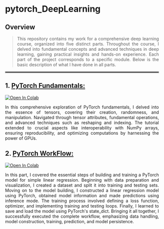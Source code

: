 # pytorch_DeepLearning

## Overview

<div align="justify">
  
> This repository contains my work for a comprehensive deep learning course, organized into five distinct parts. Throughout the course, I delved into fundamental concepts and advanced techniques in deep learning, gaining practical insights and hands-on experience. Each part of the project corresponds to a specific module.
> Below is the basic description of what I have done in all parts. 

</div>

<hr style="border: 2px solid grey;">

## 1. [PyTorch Fundamentals:](https://github.com/mhamzaraheel/pytorch_DeepLearning/blob/main/NooteBooks/1_pytorch_fundamentals.ipynb)

[![Open In Colab](https://colab.research.google.com/assets/colab-badge.svg)](https://colab.research.google.com/github/mhamzaraheel/pytorch_DeepLearning/blob/main/NooteBooks/1_pytorch_fundamentals.ipynb)

    
<div align="justify">
In this comprehensive exploration of PyTorch fundamentals, I delved into the essence of tensors, covering their creation, randomness, and manipulation. Navigated through tensor attributes, fundamental operations, and advanced techniques such as reshaping and indexing. The tutorial extended to crucial aspects like interoperability with NumPy arrays, ensuring reproducibility, and optimizing computations by harnessing the power of GPUs.
</div>


## 2. [PyTorch WorkFlow:](https://github.com/mhamzaraheel/pytorch_DeepLearning/blob/main/NooteBooks/2_pytorch_workflow.ipynb)

[![Open In Colab](https://colab.research.google.com/assets/colab-badge.svg)](https://colab.research.google.com/github/mhamzaraheel/pytorch_DeepLearning/blob/main/NooteBooks/2_pytorch_workflow.ipynb)

<div align="justify">
In this part, I covered the essential steps of building and training a PyTorch model for simple linear regression. Beginning with data preparation and visualization, I created a dataset and split it into training and testing sets. Moving on to the model building, I constructed a linear regression model using PyTorch, obtained model information and made predictions using inference mode. The training process involved defining a loss function, optimizer, and implementing training and testing loops. Finally, I learned to save and load the model using PyTorch's state_dict. Bringing it all together, I successfully executed the complete workflow, emphasizing data handling, model construction, training, prediction, and model persistence.

</div>

<!--
## 3. [ PyTorch Neural Network Classification:](paste_your_notebook_link_here)
<div align="justify">

</div>


## 4. [PyTorch Fundamentals:](paste_your_notebook_link_here)
<div align="justify">

</div>

## 5. [ PyTorch Custom Datasets:](paste_your_notebook_link_here)
<div align="justify">

</div>

-->

